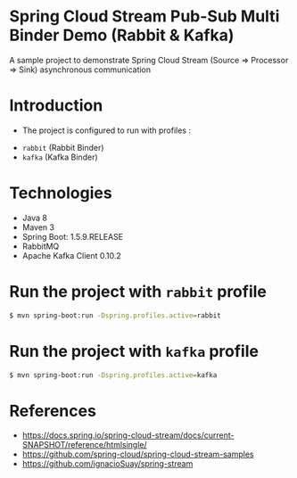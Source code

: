 # Spring Cloud Stream Pub-Sub Multi Binder Demo (Rabbit & Kafka)
  A sample project to demonstrate Spring Cloud Stream (Source => Processor => Sink) asynchronous communication
  
# Introduction
- The project is configured to run with profiles :
+ `rabbit` (Rabbit Binder)
+ `kafka` (Kafka Binder)

# Technologies
- Java 8
- Maven 3
- Spring Boot: 1.5.9.RELEASE
- RabbitMQ
- Apache Kafka Client 0.10.2 

# Run the project with `rabbit` profile

```sh
$ mvn spring-boot:run -Dspring.profiles.active=rabbit
```

# Run the project with `kafka` profile

```sh
$ mvn spring-boot:run -Dspring.profiles.active=kafka
```

# References

- https://docs.spring.io/spring-cloud-stream/docs/current-SNAPSHOT/reference/htmlsingle/ 
- https://github.com/spring-cloud/spring-cloud-stream-samples
- https://github.com/ignacioSuay/spring-stream